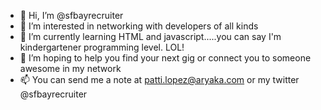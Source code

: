 - 👋 Hi, I’m @sfbayrecruiter
- 👀 I’m interested in networking with developers of all kinds
- 🌱 I’m currently learning HTML and javascript.....you can say I'm kindergartener programming level. LOL!  
- 💞️ I’m hoping to help you find your next gig or connect you to someone awesome in my network
- 📫 You can send me a note at patti.lopez@aryaka.com or my twitter @sfbayrecruiter

<!---
sfbayrecruiter/sfbayrecruiter is a ✨ special ✨ repository because its `README.md` (this file) appears on your GitHub profile.
You can click the Preview link to take a look at your changes.
--->

